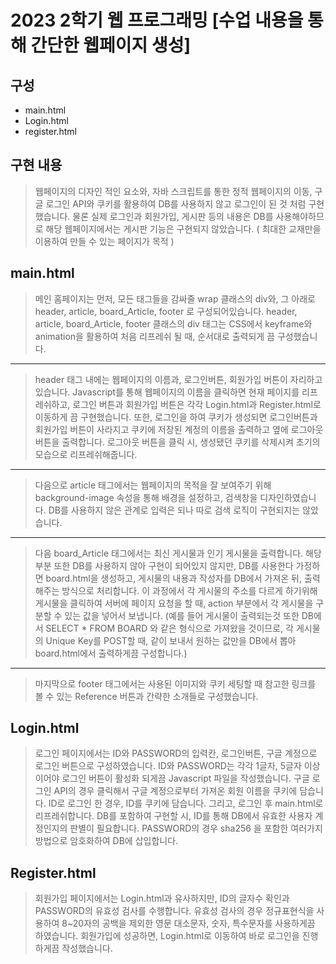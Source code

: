 # 2023 2학기 웹 프로그래밍 [수업 내용을 통해 간단한 웹페이지 생성]

## 구성
+ main.html
+ Login.html
+ register.html

## 구현 내용

> 웹페이지의 디자인 적인 요소와, 자바 스크립트를 통한 정적 웹페이지의 이동, 구글 로그인 API와 쿠키를 활용하여 DB를 사용하지 않고 로그인이 된 것 처럼 구현했습니다.
> 물론 실제 로그인과 회원가입, 게시판 등의 내용은 DB를 사용해야하므로 해당 웹페이지에서는 게시판 기능은 구현되지 않았습니다. ( 최대한 교재만을 이용하여 만들 수 있는 페이지가 목적 )

## main.html

> 메인 홈페이지는 먼저, 모든 태그들을 감싸줄 wrap 클래스의 div와, 그 아래로 header, article, board_Article, footer 로 구성되어있습니다.
> header, article, board_Article, footer 클래스의 div 태그는 CSS에서 keyframe와 animation을 활용하여 처음 리프레쉬 될 때, 순서대로 출력되게 끔 구성했습니다.

------------------------------------------------------------------------

> header 태그 내에는 웹페이지의 이름과, 로그인버튼, 회원가입 버튼이 자리하고 있습니다.
> Javascript를 통해 웹페이지의 이름을 클릭하면 현재 페이지를 리프레쉬하고, 로그인 버튼과 회원가입 버튼은 각각 Login.html과 Register.html로 이동하게 끔 구현했습니다.
> 또한, 로그인을 하여 쿠키가 생성되면 로그인버튼과 회원가입 버튼이 사라지고 쿠키에 저장된 계정의 이름을 출력하고 옆에 로그아웃 버튼을 출력합니다.
> 로그아웃 버튼을 클릭 시, 생성됐던 쿠키를 삭제시켜 초기의 모습으로 리프레쉬해줍니다.

------------------------------------------------------------------------

> 다음으로 article 태그에서는 웹페이지의 목적을 잘 보여주기 위해 background-image 속성을 통해 배경을 설정하고, 검색창을 디자인하였습니다.
> DB를 사용하지 않은 관계로 입력은 되나 따로 검색 로직이 구현되지는 않았습니다.

------------------------------------------------------------------------

> 다음 board_Article 태그에서는 최신 게시물과 인기 게시물을 출력합니다.
> 해당 부분 또한 DB를 사용하지 않아 구현이 되어있지 않지만, DB를 사용한다 가정하면 board.html을 생성하고, 게시물의 내용과 작성자를 DB에서 가져온 뒤, 출력해주는 방식으로 처리합니다.
> 이 과정에서 각 게시물의 주소를 다르게 하기위해 게시물을 클릭하여 서버에 페이지 요청을 할 때, action 부분에서 각 게시물을 구분할 수 있는 값을 넣어서 보냅니다. (예를 들어 게시물이 출력되는것 또한 DB에서 SELECT * FROM BOARD 와 같은 형식으로 가져왔을 것이므로, 각 게시물의 Unique Key를 POST할 때, 같이 보내서 원하는 값만을 DB에서 뽑아 board.html에서 출력하게끔 구성합니다.)

------------------------------------------------------------------------

> 마지막으로 footer 태그에서는 사용된 이미지와 쿠키 세팅할 때 참고한 링크를 볼 수 있는 Reference 버튼과 간략한 소개들로 구성했습니다.

## Login.html

> 로그인 페이지에서는 ID와 PASSWORD의 입력칸, 로그인버튼, 구글 계정으로 로그인 버튼으로 구성하였습니다.
> ID와 PASSWORD는 각각 1글자, 5글자 이상이어야 로그인 버튼이 활성화 되게끔 Javascript 파일을 작성했습니다.
> 구글 로그인 API의 경우 클릭해서 구글 계정으로부터 가져온 회원 이름을 쿠키에 담습니다.
> ID로 로그인 한 경우, ID를 쿠키에 담습니다. 그리고, 로그인 후 main.html로 리프레쉬합니다.
> DB를 포함하여 구현할 시, ID를 통해 DB에서 유효한 사용자 계정인지의 판별이 필요합니다.
> PASSWORD의 경우 sha256 을 포함한 여러가지 방법으로 암호화하여 DB에 삽입합니다.

## Register.html

> 회원가입 페이지에서는 Login.html과 유사하지만, ID의 글자수 확인과 PASSWORD의 유효성 검사를 수행합니다.
> 유효성 검사의 경우 정규표현식을 사용하여 8~20자의 공백을 제외한 영문 대소문자, 숫자, 특수문자를 사용하게끔 하였습니다.
> 회원가입에 성공하면, Login.html로 이동하여 바로 로그인을 진행하게끔 작성했습니다.